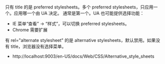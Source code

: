 #

只有 title 的是 preferred stylesheets。多个 preferred stylesheets，只应用一个。应用哪一个由 UA 决定。
通常是第一个。UA 也可能提供选择功能：

- IE 菜单“查看” -> “样式”，可以切换 preferred stylesheets。
- Chrome 需要扩展

有 rel="alternate stylesheet" 的是 alternative stylesheets，默认禁用。如果没有 title，浏览器没有选择菜单。

- http://localhost:9003/en-US/docs/Web/CSS/Alternative_style_sheets
